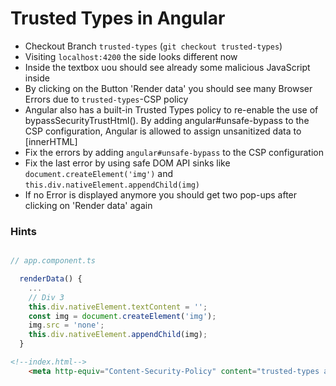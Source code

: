 # Trusted Types in Angular

- Checkout Branch `trusted-types` (`git checkout trusted-types`)
- Visiting `localhost:4200` the side looks different now
- Inside the textbox uou should see already some malicious JavaScript inside
- By clicking on the Button 'Render data' you should see many Browser Errors due to `trusted-types`-CSP policy
- Angular also has a built-in Trusted Types policy to re-enable the use of bypassSecurityTrustHtml(). By adding angular#unsafe-bypass to the CSP configuration, Angular is allowed to assign unsanitized data to [innerHTML]
- Fix the errors by adding `angular#unsafe-bypass` to the CSP configuration
- Fix the last error by using safe DOM API sinks like `document.createElement('img')` and `this.div.nativeElement.appendChild(img)`
- If no Error is displayed anymore you should get two pop-ups after clicking on 'Render data' again

### Hints
```JavaScript

// app.component.ts

  renderData() {
    ...
    // Div 3
    this.div.nativeElement.textContent = '';
    const img = document.createElement('img');
    img.src = 'none';
    this.div.nativeElement.appendChild(img);
  }

```

```html
<!--index.html-->
    <meta http-equiv="Content-Security-Policy" content="trusted-types angular angular#unsafe-bypass; require-trusted-types-for 'script'">
```
